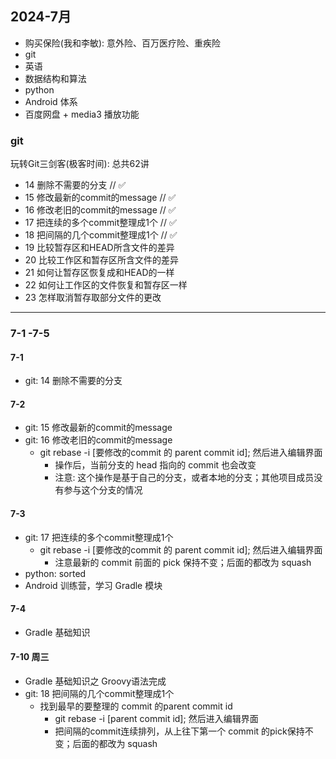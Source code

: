 ## 2024-7月


- 购买保险(我和李敏): 意外险、百万医疗险、重疾险
- git
- 英语
- 数据结构和算法
- python
- Android 体系
- 百度网盘 + media3 播放功能

### git
玩转Git三剑客(极客时间): 总共62讲
- 14 删除不需要的分支 // ✅
- 15 修改最新的commit的message // ✅
- 16 修改老旧的commit的message // ✅
- 17 把连续的多个commit整理成1个 // ✅
- 18 把间隔的几个commit整理成1个 // ✅
- 19 比较暂存区和HEAD所含文件的差异
- 20 比较工作区和暂存区所含文件的差异
- 21 如何让暂存区恢复成和HEAD的一样
- 22 如何让工作区的文件恢复和暂存区一样
- 23 怎样取消暂存取部分文件的更改

---

### 7-1 -7-5

#### 7-1

- git: 14 删除不需要的分支

#### 7-2

- git: 15 修改最新的commit的message
- git: 16 修改老旧的commit的message
  - git rebase -i [要修改的commit 的 parent commit id]; 然后进入编辑界面
    - 操作后，当前分支的 head 指向的 commit 也会改变
    - 注意: 这个操作是基于自己的分支，或者本地的分支；其他项目成员没有参与这个分支的情况
    
#### 7-3
  
- git: 17 把连续的多个commit整理成1个
    - git rebase -i [要修改的commit 的 parent commit id]; 然后进入编辑界面
        - 注意最新的 commit 前面的 pick 保持不变；后面的都改为 squash
- python: sorted
- Android 训练营，学习 Gradle 模块

#### 7-4

- Gradle 基础知识 

#### 7-10 周三

- Gradle 基础知识之 Groovy语法完成
- git: 18 把间隔的几个commit整理成1个
  - 找到最早的要整理的 commit 的parent commit id
    - git rebase -i [parent commit id]; 然后进入编辑界面
    - 把间隔的commit连续排列，从上往下第一个 commit 的pick保持不变；后面的都改为 squash
